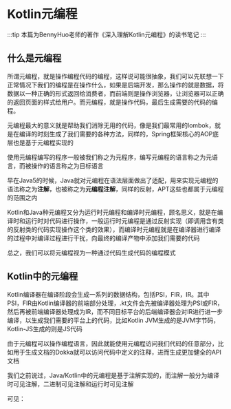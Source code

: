 # Kotlin元编程

:::tip
本篇为BennyHuo老师的著作《深入理解Kotlin元编程》的读书笔记
:::

## 什么是元编程

所谓元编程，就是操作编程代码的编程，这样说可能很抽象，我们可以先联想一下正常情况下我们的编程是在操作什么，如果是后端开发，那么操作的就是数据，将数据以一种正确的形式返回给消费者，而前端则是操作浏览器，让浏览器可以正确的返回页面的样式给用户。而元编程，就是操作代码，最后生成需要的代码的编程。

元编程最大的意义就是帮助我们消除无用的代码，像是我们最常用的lombok，就是在编译的时刻生成了我们需要的各种方法，同样的，Spring框架核心的AOP底层也是基于元编程实现的

使用元编程编写的程序一般被我们称之为元程序，编写元编程的语言称之为元语言，而被操作的语言称之为目标语言

早在Java5的时候，Java就对元编程在语法层面做出了适配，用来实现元编程的语法称之为**注解**，也被称之为**元编程注解**，同样的反射，APT这些也都属于元编程的范围之内

Kotlin和Java种元编程又分为运行时元编程和编译时元编程，顾名思义，就是在编译时和运行时对代码进行操作，一般运行时元编程是通过反射实现（即调用含有类的反射类的代码实现操作这个类的效果），而编译时元编程就是在编译器进行编译的过程中对编译过程进行干扰，向最终的编译产物中添加我们需要的代码

总之，我们可以将元编程视为一种通过代码生成代码的编程模式

## Kotlin中的元编程

Kotlin编译器在编译阶段会生成一系列的数据结构，包括PSI，FIR，IR。其中PSI，FIR由Kotlin编译器的前端部分处理，.kt文件会先被编译器处理为PSI或FIR，然后再被前端编译器处理成为IR，而不同目标平台的后端编译器会对IR进行进一步编译，以生成我们需要的平台上的代码，比如Kotlin JVM生成的是JVM字节码，Kotlin-JS生成的则是JS代码

由于元编程可以操作编程语言，因此就能使用元编程访问我们代码的任意部分，比如用于生成文档的Dokka就可以访问代码中定义的注释，进而生成更加健全的API文档

我们之前说过，Java/Kotlin中的元编程是基于注解实现的，而注解一般分为编译时可见注解，二进制可见注解和运行时可见注解

可见：
